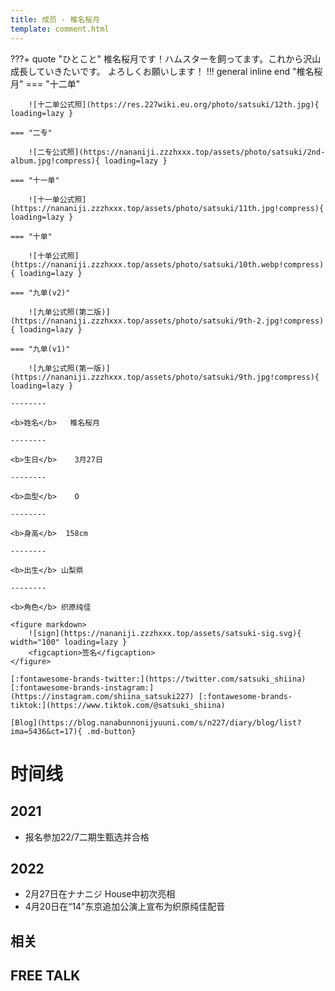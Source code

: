 ```yaml
---
title: 成员 - 椎名桜月
template: comment.html
---
```

???+ quote "ひとこと"
    椎名桜月です！ハムスターを飼ってます。これから沢山成長していきたいです。 よろしくお願いします！
!!! general inline end "椎名桜月"
    === "十二单"

        ![十二单公式照](https://res.227wiki.eu.org/photo/satsuki/12th.jpg){ loading=lazy }

    === "二专"

        ![二专公式照](https://nananiji.zzzhxxx.top/assets/photo/satsuki/2nd-album.jpg!compress){ loading=lazy }

    === "十一单"

        ![十一单公式照](https://nananiji.zzzhxxx.top/assets/photo/satsuki/11th.jpg!compress){ loading=lazy }

    === "十单"

        ![十单公式照](https://nananiji.zzzhxxx.top/assets/photo/satsuki/10th.webp!compress){ loading=lazy }

    === "九单(v2)"

        ![九单公式照(第二版)](https://nananiji.zzzhxxx.top/assets/photo/satsuki/9th-2.jpg!compress){ loading=lazy }
        
    === "九单(v1)"

        ![九单公式照(第一版)](https://nananiji.zzzhxxx.top/assets/photo/satsuki/9th.jpg!compress){ loading=lazy }

    --------

    <b>姓名</b>   椎名桜月

    --------

    <b>生日</b>    3月27日

    --------

    <b>血型</b>    O

    --------

    <b>身高</b>  158cm

    --------

    <b>出生</b> 山梨県

    --------

    <b>角色</b> 织原纯佳
    
    <figure markdown>
        ![sign](https://nananiji.zzzhxxx.top/assets/satsuki-sig.svg){ width="100" loading=lazy }
        <figcaption>签名</figcaption>
    </figure>

    [:fontawesome-brands-twitter:](https://twitter.com/satsuki_shiina) [:fontawesome-brands-instagram:](https://instagram.com/shiina_satsuki227) [:fontawesome-brands-tiktok:](https://www.tiktok.com/@satsuki_shiina)

    [Blog](https://blog.nanabunnonijyuuni.com/s/n227/diary/blog/list?ima=5436&ct=17){ .md-button}

# 时间线
## 2021 

- 报名参加22/7二期生甄选并合格

## 2022

- 2月27日在ナナニジ House中初次亮相
- 4月20日在“14”东京追加公演上宣布为织原纯佳配音

## 相关

## FREE TALK

<div id="dplayer"></div>


<script src="https://nananiji.zzzhxxx.top/js/md5.js"></script>
<script src="https://nananiji.zzzhxxx.top/js/hls.min.js"></script>
<script src="https://nananiji.zzzhxxx.top/js/DPlayer.min.js"></script>
<script>
    const dp = new DPlayer({
    container: document.getElementById('dplayer'),
    video: {
        url: 'https://manifest.prod.boltdns.net/manifest/v1/hls/v4/clear/4504957038001/37f3f321-0bbf-4391-a2ac-3fa292c21b47/10s/master.m3u8?fastly_token=NjJkYTUwZTZfYTNhYjg5YTZhNzgzN2MxNDVkNTkxNWZjNTU5YzM3MzQxOGM3MjRiZjZmOGVhZDZlYjdjYzk0ZTBlMjBlODQ1Nw%3D%3D',
        type: 'hls',
    },
    danmaku: {
        id: md5('satsuki-intro'),
        api: "https://danmu.zzzhxxx.top/"
    },
    contextmenu: [
    {
        text: '227WiKi',
        link: 'https://github.com/227WiKi/227WiKi',
    },
    ]
});
console.log(dp.plugins.hls);
</script>
